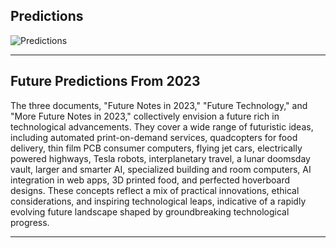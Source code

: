 ## Predictions

![Predictions](https://github.com/sourceduty/Predictions/assets/123030236/7b192116-ff84-4ca1-829c-147634023cd2)

***

## Future Predictions From 2023

The three documents, "Future Notes in 2023," "Future Technology," and "More Future Notes in 2023," collectively envision a future rich in technological advancements. They cover a wide range of futuristic ideas, including automated print-on-demand services, quadcopters for food delivery, thin film PCB consumer computers, flying jet cars, electrically powered highways, Tesla robots, interplanetary travel, a lunar doomsday vault, larger and smarter AI, specialized building and room computers, AI integration in web apps, 3D printed food, and perfected hoverboard designs. These concepts reflect a mix of practical innovations, ethical considerations, and inspiring technological leaps, indicative of a rapidly evolving future landscape shaped by groundbreaking technological progress.

***
